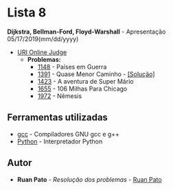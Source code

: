 # Lista 8

**Dijkstra, Bellman-Ford, Floyd-Warshall** - Apresentação 05/17/2019(mm/dd/yyyy)
* [URI Online Judge](https://www.urionlinejudge.com.br)
  * **Problemas:**
    * [1148](https://www.urionlinejudge.com.br/judge/pt/problems/view/1148) - Países em Guerra
    * [1391](https://www.urionlinejudge.com.br/judge/pt/problems/view/1391) - Quase Menor Caminho - [[Solução]](https://github.com/ruanpato/uffs/tree/master/GEX634_Topicos_Especiais_em_Computacao_XII_2019_1/8Lista/1391uri.cpp)
    * [1423](https://www.urionlinejudge.com.br/judge/pt/problems/view/1423) - A aventura de Super Mário
    * [1655](https://www.urionlinejudge.com.br/judge/pt/problems/view/1655) - 106 Milhas Para Chicago
    * [1972](https://www.urionlinejudge.com.br/judge/pt/problems/view/1972) - Nêmesis
    
## Ferramentas utilizadas

* [gcc](https://gcc.gnu.org/) - Compiladores GNU gcc e g++ 
* [Python](https://www.python.org/) - Interpretador Python

## Autor

* **Ruan Pato** - *Resolução dos problemas* - [Ruan Pato](https://github.com/ruanpato)